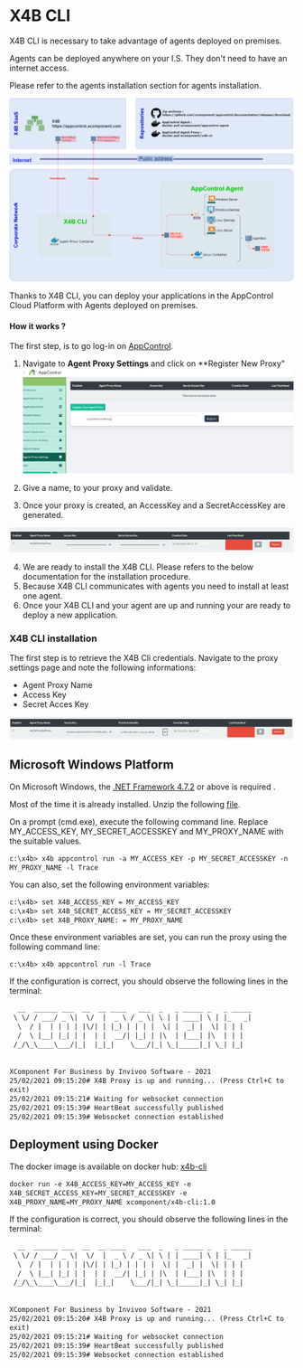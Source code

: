 # X4B CLI

X4B CLI is necessary to take advantage of agents deployed on premises.

Agents can be deployed anywhere on your I.S. They don't need to have an internet access.

Please refer to the agents installation section for agents installation.

![Network architecture](../images/architectures-X4BCLI.png)

Thanks to X4B CLI, you can deploy your applications in the AppControl Cloud Platform with Agents deployed on premises.

#### How it works ?

The first step, is to go log-in on [AppControl](https://appcontrol.xcomponent.com).

1. Navigate to **Agent Proxy Settings** and click on \*\*Register New Proxy"
   ![Agent Proxy Settings](../images/agentproxy1.png)

2. Give a name, to your proxy and validate.

3. Once your proxy is created, an AccessKey and a SecretAccessKey are generated.

![Agent Proxy Settings](../images/agentproxy2.png)

4. We are ready to install the X4B CLI. Please refers to the below documentation for the installation procedure.
5. Because X4B CLI communicates with agents you need to install at least one agent.
6. Once your X4B CLI and your agent are up and running your are ready to deploy a new application.

### X4B CLI installation

The first step is to retrieve the X4B Cli credentials. Navigate to the proxy settings page and note the following informations:

- Agent Proxy Name
- Access Key
- Secret Acces Key

![Agent Proxy Settings](../images/agentproxy3.png)

## Microsoft Windows Platform

On Microsoft Windows, the [.NET Framework 4.7.2](https://dotnet.microsoft.com/download/dotnet-framework/net472) or above is required .

Most of the time it is already installed. Unzip the following [file](https://github.com/xcomponent/appcontrol-documentation/releases/download/1.0/x4b-cli_2.0.zip).

On a prompt (cmd.exe), execute the following command line.
Replace MY_ACCESS_KEY, MY_SECRET_ACCESSKEY and MY_PROXY_NAME with the suitable values.

```console
c:\x4b> x4b appcontrol run -a MY_ACCESS_KEY -p MY_SECRET_ACCESSKEY -n MY_PROXY_NAME -l Trace
```

You can also, set the following environment variables:

```console
c:\x4b> set X4B_ACCESS_KEY = MY_ACCESS_KEY
c:\x4b> set X4B_SECRET_ACCESS_KEY = MY_SECRET_ACCESSKEY
c:\x4b> set X4B_PROXY_NAME: = MY_PROXY_NAME
```

Once these environment variables are set, you can run the proxy using the following command line:

```console
c:\x4b> x4b appcontrol run -l Trace
```

If the configuration is correct, you should observe the following lines in the terminal:

```console
  __  ______ ___  __  __ ____   ___  _   _ _____ _   _ _____
 \ \/ / ___/ _ \|  \/  |  _ \ / _ \| \ | | ____| \ | |_   _|
  \  / |  | | | | |\/| | |_) | | | |  \| |  _| |  \| | | |
  /  \ |__| |_| | |  | |  __/| |_| | |\  | |___| |\  | | |
 /_/\_\____\___/|_|  |_|_|    \___/|_| \_|_____|_| \_| |_|


XComponent For Business by Invivoo Software - 2021
25/02/2021 09:15:20# X4B Proxy is up and running... (Press Ctrl+C to exit)
25/02/2021 09:15:21# Waiting for websocket connection
25/02/2021 09:15:39# HeartBeat successfully published
25/02/2021 09:15:39# Websocket connection established

```

## Deployment using Docker

The docker image is available on docker hub: [x4b-cli](https://hub.docker.com/r/xcomponent/x4b-cli/tags?page=1&ordering=last_updated)

```console
docker run -e X4B_ACCESS_KEY=MY_ACCESS_KEY -e X4B_SECRET_ACCESS_KEY=MY_SECRET_ACCESSKEY -e X4B_PROXY_NAME=MY_PROXY_NAME xcomponent/x4b-cli:1.0
```

If the configuration is correct, you should observe the following lines in the terminal:

```console
  __  ______ ___  __  __ ____   ___  _   _ _____ _   _ _____
 \ \/ / ___/ _ \|  \/  |  _ \ / _ \| \ | | ____| \ | |_   _|
  \  / |  | | | | |\/| | |_) | | | |  \| |  _| |  \| | | |
  /  \ |__| |_| | |  | |  __/| |_| | |\  | |___| |\  | | |
 /_/\_\____\___/|_|  |_|_|    \___/|_| \_|_____|_| \_| |_|


XComponent For Business by Invivoo Software - 2021
25/02/2021 09:15:20# X4B Proxy is up and running... (Press Ctrl+C to exit)
25/02/2021 09:15:21# Waiting for websocket connection
25/02/2021 09:15:39# HeartBeat successfully published
25/02/2021 09:15:39# Websocket connection established

```
